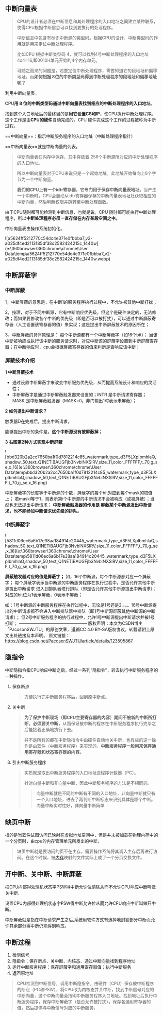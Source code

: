 ## 中断向量表

> CPU的设计者必须在中断信息和其处理程序的入口地址之间建立某种联系，使得CPU根据中断信息可以找到要执行的处理程序。
>
> 中断信息中包含有标识中断源的类型码。根据CPU的设计，中断类型码的作用就是用来定位中断处理程序。
>
> 比如CPU 根据中断类型码 4，就可以找到4号中断处理程序的入口地址4x4=16,即0010H单元开始的4个内存单元。
>
> 可随之而来的问题是，若要定位中断处理程序，需要知道它的段地址和偏移地址，而**如何根据 8位的中断类型码得到中断处理程序的段地址和偏移地址呢？**

利用中断向量表。

CPU**用 8 位的中断类型码通过中断向量表找到相应的中断处理程序的入口地址**。

找到这个入口地址后的最终目的是**用它设置CS和IP**，使CPU执行中断处理程序。这个工作是由**CPU的硬件**自动完成的。CPU 硬件完成这个工作的过程被称为中断过程。

==中断向量==：指示中断服务程序的入口地址（中断处理程序指针）

==中断向量表==就是中断向量的列表。

> 中断向量表在内存中保存，其中存放着 256个中断源所对应的中断处理程序的入口地址。
>
> 所以中断向量表对于CPU来说只是一个起始地址，此地址开始每向上8个字节为一个中断向量。
>
> **我们的CPU上有一个idtr寄存器，它专门用于保存中断向量表地址**，当产生一个中断时，CPU会自动从idtr寄存器保存的中断向量表地址处获取相应的中断向量，然后判断权限并跳转至中断处理函数。

由于CPU随时都可能检测到中断信息，也就是说，CPU 随时都可能执行中断处理程序，所以**中断处理程序必须一直存储在内存某段空间之中。**

中断向量表由操作系统初始化。

![a5624ff5212770c54dc4e371e0fbbba7_v2-a025df4ed2113185df38c2582424215c_1440w](e:\360browser\360chrome\chrome\User Data\temp\a5624ff5212770c54dc4e371e0fbbba7_v2-a025df4ed2113185df38c2582424215c_1440w.webp)

## 中断屏蔽字

### 中断屏蔽
1，中断屏蔽的意思是，在中断1的服务程序执行过程中，不允许被其他中断打扰；

2，按理，对于不同中断源，它有中断响应优先级，但这个是硬件决定的，无法修改；而如果要修改各个中断的优先级（即是否可以被打扰），可以通过中断屏蔽寄存器（人工设置该寄存器的值）来实现；这是提出中断屏蔽技术的原因所在；

3，中断屏蔽的具体原理是： 每个中断源都有一个中断屏蔽字（如16个bit）； 当该中断被响应或执行该中断的服务请求时，对应中断源的屏蔽字设置到中断屏蔽寄存器；在中断响应时，cpu会根据屏蔽寄存器的值来判断是否响应该中断；

### 屏蔽技术介绍

**1 中断屏蔽技术**

- 通过设置中断屏蔽字来改变中断服务优先级，从而提高系统设计和响应的灵活性；
- 中断屏蔽字是通过中断屏蔽触发器来设置的；INTR 是中断请求寄存器；MASK 是中断屏蔽触发器（MASK=0，非门输出1时表示未屏蔽）；

**2 如何提出中断请求？**

触发器D在完成后，提出中断请求。

能够提出中断的条件是，**这个中断源没有被屏蔽掉**；

**3 右图第2种方式实现中断屏蔽**

![bbd320b2a2cc7650ba1f0d7812214c85_watermark,type_d3F5LXplbmhlaQ,shadow_50,text_Q1NETiBAUGFjb3NvblNXSlRV,size_11,color_FFFFFF,t_70,g_se,x_16](e:\360browser\360chrome\chrome\User Data\temp\bbd320b2a2cc7650ba1f0d7812214c85_watermark,type_d3F5LXplbmhlaQ,shadow_50,text_Q1NETiBAUGFjb3NvblNXSlRV,size_11,color_FFFFFF,t_70,g_se,x_16.png)

中断屏蔽字的长度等于中断源的个数，屏蔽字的每个bit对应到每个mask的取值上；
若maski等于1，则表示第i个中断源的中断请求不会被响应（或被屏蔽）；当然也无法提出中断请求；
**中断屏蔽触发器的作用是 屏蔽某个中断源发出中断请求，也不能参加中断请求优先级的排队。**

### 中断屏蔽字

![5811d06ec6a6b17e38aa184914c20445_watermark,type_d3F5LXplbmhlaQ,shadow_50,text_Q1NETiBAUGFjb3NvblNXSlRV,size_11,color_FFFFFF,t_70,g_se,x_16](e:\360browser\360chrome\chrome\User Data\temp\5811d06ec6a6b17e38aa184914c20445_watermark,type_d3F5LXplbmhlaQ,shadow_50,text_Q1NETiBAUGFjb3NvblNXSlRV,size_11,color_FFFFFF,t_70,g_se,x_16.png)

**屏蔽触发器对应的值是屏蔽字；**
如，16个中断源，每个中断源都对应一个屏蔽字；
每个屏蔽字表示当中断源的中断服务程序在执行过程中，是否允许其他中断源提出中断请求
进入到排队器进行排队（即是否允许其他中断源提出中断请求）；对应的bit位为1表示屏蔽，0表示不屏蔽；

如：1号中断源的中断服务程序在执行过程中，无论是1号还是2.。。。16号中断源提出的中断请求都不会进入中断排队器中排队（即1号中断源屏蔽其他中断源的中断请求）；
但2号中断服务程序的执行过程中，允许1号中断源提出中断请求并被1号打断；
————————————————
版权声明：本文为CSDN博主「PacosonSWJTU」的原创文章，遵循CC 4.0 BY-SA版权协议，转载请附上原文出处链接及本声明。
原文链接：https://blog.csdn.net/PacosonSWJTU/article/details/123595867

## 隐指令

中断隐指令指CPU响应中断之后，经过一系列“隐指令”，转去执行中断服务程序的一种操作。

1. 保存断点

   > 方便执行完中断服务程序后，回到原中断点。

2. 关中断

   > **为了保护中断现场（即CPU主要寄存器的内容）期间不被新的中断所打断，必须要关中断**，从而保证被中断的程序在中断服务程序执行完毕之后能接着正确地执行下去。
   >
   > 并不是所有的都在中断隐指令中由硬件自动地关中断，也有些的这一操作是由软件（中断服务程序）来实现的。**中断服务程序一般用来保存通用寄存器和状态寄存器的内容。**

3. 引出中断服务程序

   > 实质就是取出中断服务程序的入口地址送程序计数器（PC）。
   >
   > 针对向量中断和非向量中断，因此中断服务程序的方法是不相同的。
   >
   > > 向量中断就是不同的中断有不同的入口地址，非向量中断就只有一个入口地址，进去了再判断中断标志来识别具体是哪个中断。向量中断实时性好，非向量中断简单

## 缺页中断

指的是当软件试图访问已映射在虚拟地址空间中，但是并未被加载在物理内存中的一个分页时，由cpu的内存管理单元所发出的中断。

> 缺页中断就是要访问的页不在主存，需要操作系统将其调入主存后再进行访问。在这个时候，被[内存](https://baike.baidu.com/item/内存/103614?fromModule=lemma_inlink)映射的文件实际上成了一个分页交换文件。

## 开中断、关中断、中断屏蔽

把CPU内部得处理机状态字PSW得中断允许位清除从而不允许CPU响应中断叫做关中断.

设置CPU内部得处理机状态字PSW得中断允许位从而允许CPU响应中断叫做开中断。

中断屏蔽就是指在中断请求产生之后,系统用软件方式有选择地封锁部分中断而允许其余部分得中断仍能得到响应。

## 中断过程

1. 检测信号
2. 隐指令：保存断点、关中断、内核态、通过中断向量找到程序地址
3. 运行中断服务程序：保存屏蔽字和通用寄存器值；执行中断服务
4. 返回原地址

> CPU检测到中断信号，调用中断隐指令，由硬件（CPU）保存被中断程序的断点（PC和PSW），将CPU改为内核态并关中断，找到中断信号对应的中断向量，这个中断向量会指明中断服务程序入口地址。找到地址后执行中断服务程序，保存中断屏蔽字（是否允许被打扰），保存各通用寄存器的值，然后提供与中断信号对应的中断服务。

